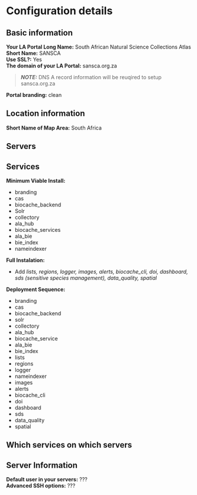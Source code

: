 # Configuration details

## Basic information

**Your LA Portal Long Name:** South African Natural Science Collections Atlas  
**Short Name:** SANSCA  
**Use SSL?:** Yes  
**The domain of your LA Portal:** sansca.org.za  
> **_NOTE:_** DNS A record information will be reuqired to setup sansca.org.za

**Portal branding:** clean  

## Location information

**Short Name of Map Area:** South Africa
## Servers
## Services

**Minimum Viable Install:**
* branding
* cas
* biocache_backend
* Solr
* collectory
* ala_hub
* biocache_services
* ala_bie
* bie_index
* nameindexer

**Full Instalation:**
* Add *lists, regions, logger, images, alerts, biocache_cli, doi, dashboard, sds (sensitive species management), data_quality, spatial*

**Deployment Sequence:**  
* branding
* cas
* biocache_backend
* solr
* collectory
* ala_hub
* biocache_service
* ala_bie
* bie_index
* lists
* regions
* logger
* nameindexer
* images
* alerts
* biocache_cli
* doi
* dashboard
* sds
* data_quality
* spatial

## Which services on which servers
## Server Information

**Default user in your servers:** ???  
**Advanced SSH options:** ???
